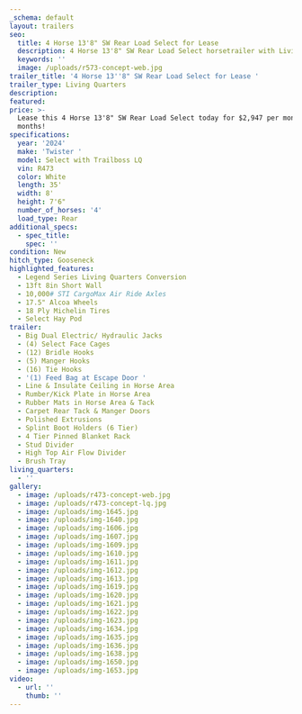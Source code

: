 ```yaml
---
_schema: default
layout: trailers
seo:
  title: 4 Horse 13'8" SW Rear Load Select for Lease
  description: 4 Horse 13'8" SW Rear Load Select horsetrailer with Living Quarters
  keywords: ''
  image: /uploads/r573-concept-web.jpg
trailer_title: '4 Horse 13''8" SW Rear Load Select for Lease '
trailer_type: Living Quarters
description:
featured:
price: >-
  Lease this 4 Horse 13'8" SW Rear Load Select today for $2,947 per month for 36
  months! 
specifications:
  year: '2024'
  make: 'Twister '
  model: Select with Trailboss LQ
  vin: R473
  color: White
  length: 35'
  width: 8'
  height: 7'6"
  number_of_horses: '4'
  load_type: Rear
additional_specs:
  - spec_title:
    spec: ''
condition: New
hitch_type: Gooseneck
highlighted_features:
  - Legend Series Living Quarters Conversion
  - 13ft 8in Short Wall
  - 10,000# STI CargoMax Air Ride Axles
  - 17.5" Alcoa Wheels
  - 18 Ply Michelin Tires
  - Select Hay Pod
trailer:
  - Big Dual Electric/ Hydraulic Jacks
  - (4) Select Face Cages
  - (12) Bridle Hooks
  - (5) Manger Hooks
  - (16) Tie Hooks
  - '(1) Feed Bag at Escape Door '
  - Line & Insulate Ceiling in Horse Area
  - Rumber/Kick Plate in Horse Area
  - Rubber Mats in Horse Area & Tack
  - Carpet Rear Tack & Manger Doors
  - Polished Extrusions
  - Splint Boot Holders (6 Tier)
  - 4 Tier Pinned Blanket Rack
  - Stud Divider
  - High Top Air Flow Divider
  - Brush Tray
living_quarters:
  - ''
gallery:
  - image: /uploads/r473-concept-web.jpg
  - image: /uploads/r473-concept-lq.jpg
  - image: /uploads/img-1645.jpg
  - image: /uploads/img-1640.jpg
  - image: /uploads/img-1606.jpg
  - image: /uploads/img-1607.jpg
  - image: /uploads/img-1609.jpg
  - image: /uploads/img-1610.jpg
  - image: /uploads/img-1611.jpg
  - image: /uploads/img-1612.jpg
  - image: /uploads/img-1613.jpg
  - image: /uploads/img-1619.jpg
  - image: /uploads/img-1620.jpg
  - image: /uploads/img-1621.jpg
  - image: /uploads/img-1622.jpg
  - image: /uploads/img-1623.jpg
  - image: /uploads/img-1634.jpg
  - image: /uploads/img-1635.jpg
  - image: /uploads/img-1636.jpg
  - image: /uploads/img-1638.jpg
  - image: /uploads/img-1650.jpg
  - image: /uploads/img-1653.jpg
video:
  - url: ''
    thumb: ''
---
```

